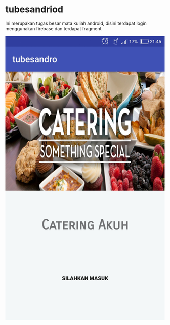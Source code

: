 # tubesandriod
Ini merupakan tugas besar mata kuliah android, disini terdapat login menggunakan firebase dan terdapat fragment

![alt text](https://github.com/Machda17/tubesandriod/blob/master/Screenshot_20181221-214532.jpg)
